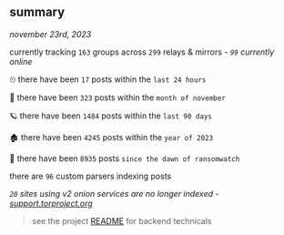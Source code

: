 
## summary
_november 23rd, 2023_

currently tracking `163` groups across `299` relays & mirrors - _`99` currently online_

⏲ there have been `17` posts within the `last 24 hours`

🦈 there have been `323` posts within the `month of november`

🪐 there have been `1484` posts within the `last 90 days`

🏚 there have been `4245` posts within the `year of 2023`

🦕 there have been `8935` posts `since the dawn of ransomwatch`

there are `96` custom parsers indexing posts

_`20` sites using v2 onion services are no longer indexed - [support.torproject.org](https://support.torproject.org/onionservices/v2-deprecation/)_

> see the project [README](https://github.com/joshhighet/ransomwatch#ransomwatch--) for backend technicals
